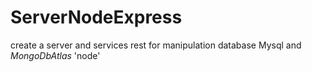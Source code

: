 # ServerNodeExpress
create a server  and services rest for manipulation database Mysql and _MongoDbAtlas_ 'node'



